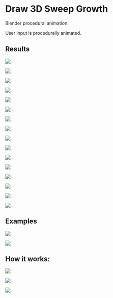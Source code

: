 # Draw 3D Sweep Growth

Blender procedural animation.

User input is procedurally animated.

## Results

![](gallery/1_1.png)

![](gallery/1_2.png)

![](gallery/1_3.png)

![](gallery/1_4.png)

![](gallery/2_1.png)

![](gallery/2_2.png)

![](gallery/2_3.png)

![](gallery/2_4.png)

![](gallery/3_1.png)

![](gallery/3_2.png)

![](gallery/3_3.png)

![](gallery/3_4.png)

![](gallery/4_1.png)

![](gallery/4_2.png)

![](gallery/4_3.png)

![](gallery/4_4.png)




## Examples

![](gallery/examples/1.png)

![](gallery/examples/2.png)

## How it works:

![](gallery/explanation/1.png)

![](gallery/explanation/2.png)

![](gallery/explanation/3.png)

